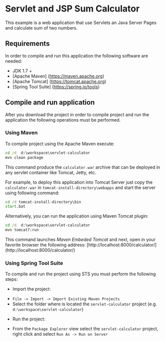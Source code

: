 Servlet and JSP Sum Calculator
==============================

This example is a web application that use Servlets an Java Server Pages and calculate sum of two numbers.
 

Requirements
------------
In order to compile and run this application the following software are needed:

* JDK 1.7 +
* [Apache Maven] (https://maven.apache.org) 
* [Apache Tomcat] (https://tomcat.apache.org)
* [Spring Tool Suite] (https://spring.io/tools)

Compile and run application
----------------------------
After you download the project in order to compile project and run the application the following operations must be performed.  

### Using Maven
To compile project using the Apache Maven execute:
``` bat
cd /d  d:\workspace\servlet-calculator
mvn clean package
```
This command produce the `calculator.war` archive that can be deployed in any servlet container like Tomcat, Jetty, etc.  

For example, to deploy this application into Tomcat Server just copy the `calculator.war` in `tomcat-install-directory\webapps` and start the server using following command:

``` bat
cd /d tomcat-install-directory\bin
start.bat
```

Alternatively, you can run the application using Maven Tomcat plugin:

``` bat
cd /d  d:\workspace\servlet-calculator
mvn tomcat7:run
```
This command launches _Maven Embeded Tomcat_ and next, open in your favorite browser the following address: [http://localhost:8000/calculator/] (http://localhost:8000/calculator/)


### Using Spring Tool Suite

To compile and run the project using STS you must perform the following steps:

* Import the project:
 - `File -> Import -> Import Existing Maven Projects`
 -  Select the folder where is located the `servlet-calculator` project (e.g. `d:\workspace\servlet-calculator`)
* Run the project:
 - From the `Package Explorer` view select the  `servlet-calculator` project, right click and select `Run As -> Run on Server`
